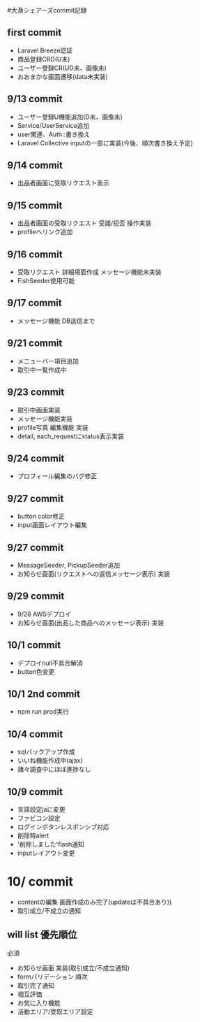 #大漁シェアーズcommit記録
## first commit
- Laravel Breeze認証
- 商品登録CRD(U未)
- ユーザー登録CR(UD未、画像未)
- おおまかな画面遷移(data未実装)

## 9/13 commit
- ユーザー登録U機能追加(D未、画像未)
- Service/UserService追加
- user関連、Auth::書き換え
- Laravel Collective inputの一部に実装(今後、順次書き換え予定)

## 9/14 commit
- 出品者画面に受取リクエスト表示

## 9/15 commit
- 出品者画面の受取リクエスト 受諾/拒否 操作実装
- profileへリンク追加

## 9/16 commit
- 受取リクエスト 詳細場面作成 メッセージ機能未実装
- FishSeeder使用可能

## 9/17 commit
- メッセージ機能 DB送信まで

## 9/21 commit
- メニューバー項目追加
- 取引中一覧作成中

## 9/23 commit
- 取引中画面実装
- メッセージ機能実装
- profile写真 編集機能 実装
- detail, each_requestにstatus表示実装

## 9/24 commit
- プロフィール編集のバグ修正

## 9/27 commit
- button color修正
- input画面レイアウト編集

## 9/27 commit
- MessageSeeder, PickupSeeder追加
- お知らせ画面(リクエストへの返信メッセージ表示) 実装

## 9/29 commit
- 9/28 AWSデプロイ
- お知らせ画面(出品した商品へのメッセージ表示) 実装

## 10/1 commit
- デプロイnull不具合解消
- button色変更

## 10/1 2nd commit
- npm run prod実行

## 10/4 commit
- sqlバックアップ作成
- いいね機能作成中(ajax)
- 諸々調査中にほぼ進捗なし

## 10/9 commit
- 言語設定jaに変更
- ファビコン設定
- ログインボタンレスポンシブ対応
- 削除時alert
- '削除しました'flash通知
- inputレイアウト変更

# 10/ commit
- contentの編集 画面作成のみ完了(updateは不具合あり))
- 取引成立/不成立の通知




## will list 優先順位
必須
- お知らせ画面 実装(取引成立/不成立通知)
- formバリデーション
順次
- 取引完了通知
- 相互評価
- お気に入り機能
- 活動エリア/受取エリア設定





<!-- <p align="center"><a href="https://laravel.com" target="_blank"><img src="https://raw.githubusercontent.com/laravel/art/master/logo-lockup/5%20SVG/2%20CMYK/1%20Full%20Color/laravel-logolockup-cmyk-red.svg" width="400"></a></p>

<p align="center">
<a href="https://travis-ci.org/laravel/framework"><img src="https://travis-ci.org/laravel/framework.svg" alt="Build Status"></a>
<a href="https://packagist.org/packages/laravel/framework"><img src="https://img.shields.io/packagist/dt/laravel/framework" alt="Total Downloads"></a>
<a href="https://packagist.org/packages/laravel/framework"><img src="https://img.shields.io/packagist/v/laravel/framework" alt="Latest Stable Version"></a>
<a href="https://packagist.org/packages/laravel/framework"><img src="https://img.shields.io/packagist/l/laravel/framework" alt="License"></a>
</p>

## About Laravel

Laravel is a web application framework with expressive, elegant syntax. We believe development must be an enjoyable and creative experience to be truly fulfilling. Laravel takes the pain out of development by easing common tasks used in many web projects, such as:

- [Simple, fast routing engine](https://laravel.com/docs/routing).
- [Powerful dependency injection container](https://laravel.com/docs/container).
- Multiple back-ends for [session](https://laravel.com/docs/session) and [cache](https://laravel.com/docs/cache) storage.
- Expressive, intuitive [database ORM](https://laravel.com/docs/eloquent).
- Database agnostic [schema migrations](https://laravel.com/docs/migrations).
- [Robust background job processing](https://laravel.com/docs/queues).
- [Real-time event broadcasting](https://laravel.com/docs/broadcasting).

Laravel is accessible, powerful, and provides tools required for large, robust applications.

## Learning Laravel

Laravel has the most extensive and thorough [documentation](https://laravel.com/docs) and video tutorial library of all modern web application frameworks, making it a breeze to get started with the framework.

If you don't feel like reading, [Laracasts](https://laracasts.com) can help. Laracasts contains over 1500 video tutorials on a range of topics including Laravel, modern PHP, unit testing, and JavaScript. Boost your skills by digging into our comprehensive video library.

## Laravel Sponsors

We would like to extend our thanks to the following sponsors for funding Laravel development. If you are interested in becoming a sponsor, please visit the Laravel [Patreon page](https://patreon.com/taylorotwell).

### Premium Partners

- **[Vehikl](https://vehikl.com/)**
- **[Tighten Co.](https://tighten.co)**
- **[Kirschbaum Development Group](https://kirschbaumdevelopment.com)**
- **[64 Robots](https://64robots.com)**
- **[Cubet Techno Labs](https://cubettech.com)**
- **[Cyber-Duck](https://cyber-duck.co.uk)**
- **[Many](https://www.many.co.uk)**
- **[Webdock, Fast VPS Hosting](https://www.webdock.io/en)**
- **[DevSquad](https://devsquad.com)**
- **[Curotec](https://www.curotec.com/services/technologies/laravel/)**
- **[OP.GG](https://op.gg)**
- **[CMS Max](https://www.cmsmax.com/)**
- **[WebReinvent](https://webreinvent.com/?utm_source=laravel&utm_medium=github&utm_campaign=patreon-sponsors)**

## Contributing

Thank you for considering contributing to the Laravel framework! The contribution guide can be found in the [Laravel documentation](https://laravel.com/docs/contributions).

## Code of Conduct

In order to ensure that the Laravel community is welcoming to all, please review and abide by the [Code of Conduct](https://laravel.com/docs/contributions#code-of-conduct).

## Security Vulnerabilities

If you discover a security vulnerability within Laravel, please send an e-mail to Taylor Otwell via [taylor@laravel.com](mailto:taylor@laravel.com). All security vulnerabilities will be promptly addressed.

## License

The Laravel framework is open-sourced software licensed under the [MIT license](https://opensource.org/licenses/MIT). -->
